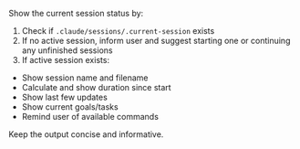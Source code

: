 Show the current session status by:

1. Check if `.claude/sessions/.current-session` exists
2. If no active session, inform user and suggest starting one or continuing any unfinished sessions
3. If active session exists:
  - Show session name and filename
  - Calculate and show duration since start
  - Show last few updates
  - Show current goals/tasks
  - Remind user of available commands

Keep the output concise and informative.